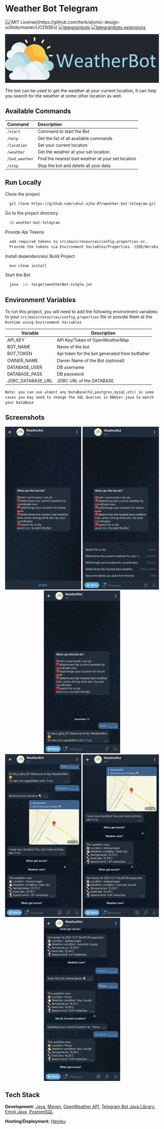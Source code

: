 
# Weather Bot Telegram

[![MIT License](https://img.shields.io/apm/l/atomic-design-ui.svg?)](https://github.com/tterb/atomic-design-ui/blob/master/LICENSEs)
[![telegrambots](https://img.shields.io/badge/telegrambots-5.4.0.1-green)](https://mvnrepository.com/artifact/org.telegram/telegrambots/5.4.0.1)
[![telegrambots extensions](https://img.shields.io/badge/telegrambots%20extensions-5.4.0.1-green)](https://mvnrepository.com/artifact/org.telegram/telegrambotsextensions/5.4.0.1)


![Logo](./images/logo.png)


The bot can be used to get the weather at your current location, It can help you search for the weather at some other location as well.




## Available Commands

| Command | Description                |
| :-------- | :------------------------- |
| `/start` | Command to start the Bot |
| `/help` | Get the list of all available commands |
| `/location` | Set your current location |
| `/weather` | Get the weather at your set location |
| `/bad_weather` | Find the nearest bad weather at your set location |
| `/stop` | Stop the bot and delete all your data |

## Run Locally

Clone the project

```bash
  git clone https://github.com/rahul-ojha-07/weather-bot-telegram.git
```

Go to the project directory

```bash
  cd weather-bot-telegram
```
Provide Api Tokens

```bash
  add required tokens to src/main/resources/config.properties or,
  Provide the tokens via Environment Variables/Properties. (IDE/Heroku)
```

Install dependencies/ Build Project

```bash
  mvn clean install
```

Start the Bot

```bash
  java -jar target/weatherBot-single.jar
```


## Environment Variables

To run this project, you will need to add the following environment variables to your `src/main/resources/config.properties` file or provide them at the `Runtime using Environment Variables`

| Variable             | Description                                                                |
| ----------------- | ------------------------------------------------------------------ |
|API_KEY|API Key/Token of OpenWeatherMap|
|BOT_NAME|Name of the bot|
|BOT_TOKEN|Api token for the bot generated from botfather|
|OWNER_NAME|Owner Name of the Bot (optional)|
|DATABASE_USER|DB username|
|DATABASE_PASS|DB password|
|JDBC_DATABASE_URL|JDBC URL of the DATABASE|

`Note: you can use almost any DataBase(h2,postgres,mysql,etc) in some cases you may need to change the SQL Queries in DBUser.java to match your DataBase`


## Screenshots

<p align="center">
  <img src="./images/image1.jpeg" width="250" >
  <img src="./images/image2.jpg" width="250" >
  <img src="./images/image3.jpg" width="250" >
  <br>
  <img src="./images/image4.jpg" width="250" >
  <img src="./images/image5.jpg" width="250" >
  <img src="./images/image6.jpg" width="250" >
</p>


## Tech Stack

**Development:** [Java](https://www.java.com/en/), [Maven](https://maven.apache.org/), [OpenWeather API](https://openweathermap.org/api), [Telegram Bot Java Library](https://mvnrepository.com/artifact/org.telegram/telegrambots/5.4.0.1), [Emoji Java](https://github.com/vdurmont/emoji-java) ,[PostgreSQL](https://www.postgresql.org/)

**Hosting/Deployment:** [Heroku](https://dashboard.heroku.com/apps)

